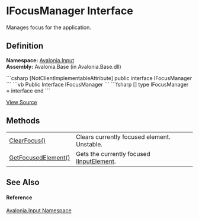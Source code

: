 # IFocusManager Interface


Manages focus for the application.



## Definition
**Namespace:** <a href="N_Avalonia_Input">Avalonia.Input</a>  
**Assembly:** Avalonia.Base (in Avalonia.Base.dll)

<Tabs groupId="api-code-preview">
<TabItem value="csharp" label="C#">
```csharp
[NotClientImplementableAttribute]
public interface IFocusManager
```
</TabItem>
<TabItem value="vb" label="VB">
```vb
<NotClientImplementableAttribute>
Public Interface IFocusManager
```
</TabItem>
<TabItem value="fsharp" label="F#">
```fsharp
[<NotClientImplementableAttribute>]
type IFocusManager = interface end
```
</TabItem>
</Tabs>



<a href="https://github.com/AvaloniaUI/Avalonia/tree/master/src/Avalonia.Base/Input/IFocusManager.cs" title="View the source code">View Source</a>



## Methods
<table>
<tr>
<td><a href="M_Avalonia_Input_IFocusManager_ClearFocus">ClearFocus()</a></td>
<td>Clears currently focused element.<br /><Tag type="is-info">Unstable.</Tag></td>
</tr>
<tr>
<td><a href="M_Avalonia_Input_IFocusManager_GetFocusedElement">GetFocusedElement()</a></td>
<td>Gets the currently focused <a href="T_Avalonia_Input_IInputElement">IInputElement</a>.</td>
</tr>
</table>

## See Also


#### Reference
<a href="N_Avalonia_Input">Avalonia.Input Namespace</a>  

